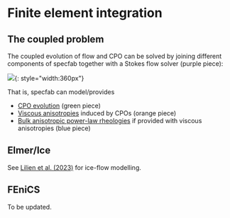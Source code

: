 # Finite element integration

## The coupled problem 

The coupled evolution of flow and CPO can be solved by joining different components of specfab together with a Stokes flow solver (purple piece):

![](https://raw.githubusercontent.com/nicholasmr/specfab/main/images/jigsaw/jigsaw01.png#center){: style="width:360px"}

That is, specfab can model/provides

* [CPO evolution](cpo-dynamics-tranisotropic.md) (green piece)
* [Viscous anisotropies](enhancements-strainrate.md) induced by CPOs (orange piece)
* [Bulk anisotropic power-law rheologies](constitutive-viscoplastic.md) if provided with viscous anisotropies (blue piece)

## Elmer/Ice

See [Lilien et al. (2023)](https://doi.org/10.1017/jog.2023.78) for ice-flow modelling.

## FEniCS

To be updated.	


<!--
## Icepack

To be updated.	

## Úa

To be updated.	

-->


